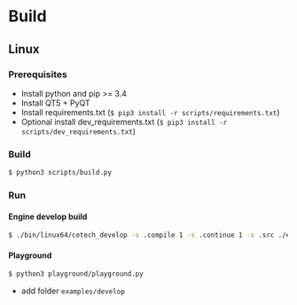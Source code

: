 # Build

## Linux

### Prerequisites

* Install python and pip >= 3.4
* Install QT5 + PyQT
* Install requirements.txt (```$ pip3 install -r scripts/requirements.txt```)
* Optional install dev_requirements.txt (```$ pip3 install -r scripts/dev_requirements.txt```)

### Build

```bash
$ python3 scripts/build.py
```

### Run

#### Engine develop build

```bash
$ ./bin/linux64/cetech_develop -s .compile 1 -s .continue 1 -s .src ./examples/develop/src/ -s .build ./examples/develop/build/
```

#### Playground

```bash
$ python3 playground/playground.py
```
* add folder `examples/develop`